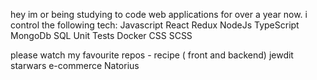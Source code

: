 hey im or
being studying to code web applications for over a year now.
i control the following tech:
Javascript
React
Redux
NodeJs
TypeScript
MongoDb
SQL
Unit Tests
Docker
CSS 
SCSS

please watch my favourite repos - 
recipe ( front and backend)
jewdit
starwars
e-commerce
Natorius
